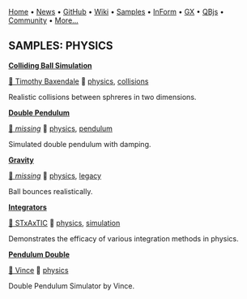[Home](https://qb64.com) • [News](../news.md) • [GitHub](https://github.com/QB64Official/qb64) • [Wiki](https://github.com/QB64Official/qb64/wiki) • [Samples](../samples.md) • [InForm](../inform.md) • [GX](../gx.md) • [QBjs](../qbjs.md) • [Community](../community.md) • [More...](../more.md)

## SAMPLES: PHYSICS

**[Colliding Ball Simulation](colliding-ball-simulation/index.md)**

[🐝 Timothy Baxendale](timothy-baxendale.md) 🔗 [physics](physics.md), [collisions](collisions.md)

Realistic collisions between sphreres in two dimensions.

**[Double Pendulum](double-pendulum/index.md)**

[🐝 *missing*](author-missing.md) 🔗 [physics](physics.md), [pendulum](pendulum.md)

Simulated double pendulum with damping.

**[Gravity](gravity/index.md)**

[🐝 *missing*](author-missing.md) 🔗 [physics](physics.md), [legacy](legacy.md)

Ball bounces realistically.

**[Integrators](integrators/index.md)**

[🐝 STxAxTIC](stxaxtic.md) 🔗 [physics](physics.md), [simulation](simulation.md)

Demonstrates the efficacy of various integration methods in physics.

**[Pendulum Double](pendulum-double/index.md)**

[🐝 Vince](vince.md) 🔗 [physics](physics.md)

Double Pendulum Simulator by Vince.
